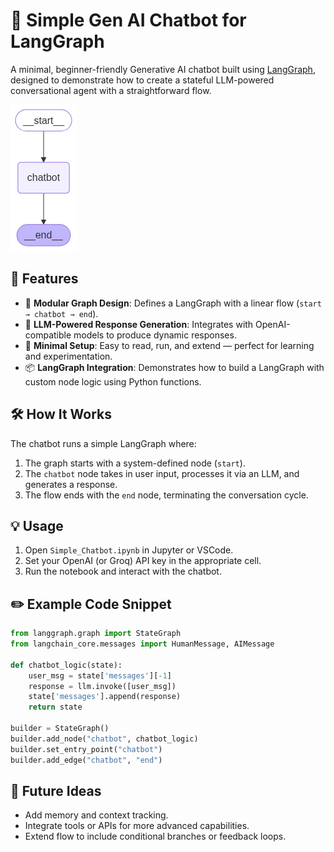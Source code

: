 
# 🧠 Simple Gen AI Chatbot for LangGraph

A minimal, beginner-friendly Generative AI chatbot built using [LangGraph](https://github.com/langchain-ai/langgraph), designed to demonstrate how to create a stateful LLM-powered conversational agent with a straightforward flow.

![Chatbot Flow](1SimpleChatbot.png)

## 🚀 Features

- 🧱 **Modular Graph Design**: Defines a LangGraph with a linear flow (`start → chatbot → end`).
- 💬 **LLM-Powered Response Generation**: Integrates with OpenAI-compatible models to produce dynamic responses.
- 🧪 **Minimal Setup**: Easy to read, run, and extend — perfect for learning and experimentation.
- 📦 **LangGraph Integration**: Demonstrates how to build a LangGraph with custom node logic using Python functions.

## 🛠️ How It Works

The chatbot runs a simple LangGraph where:

1. The graph starts with a system-defined node (`start`).
2. The `chatbot` node takes in user input, processes it via an LLM, and generates a response.
3. The flow ends with the `end` node, terminating the conversation cycle.


## 💡 Usage

1. Open `Simple_Chatbot.ipynb` in Jupyter or VSCode.
2. Set your OpenAI (or Groq) API key in the appropriate cell.
3. Run the notebook and interact with the chatbot.

## ✏️ Example Code Snippet

```python
from langgraph.graph import StateGraph
from langchain_core.messages import HumanMessage, AIMessage

def chatbot_logic(state):
    user_msg = state['messages'][-1]
    response = llm.invoke([user_msg])
    state['messages'].append(response)
    return state

builder = StateGraph()
builder.add_node("chatbot", chatbot_logic)
builder.set_entry_point("chatbot")
builder.add_edge("chatbot", "end")
```

## 🔄 Future Ideas

- Add memory and context tracking.
- Integrate tools or APIs for more advanced capabilities.
- Extend flow to include conditional branches or feedback loops.